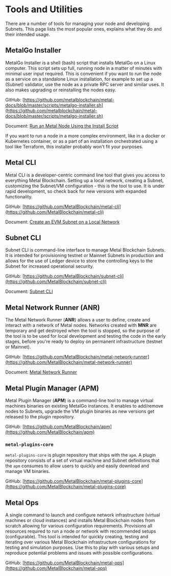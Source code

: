 # Tools and Utilities

There are a number of tools for managing your node and developing Subnets. This
page lists the most popular ones, explains what they do and their intended usage.

## MetalGo Installer

MetalGo Installer is a shell (bash) script that installs MetalGo on a
Linux computer. This script sets up full, running node in a matter of minutes
with minimal user input required. This is convenient if you want to run the node
as a service on a standalone Linux installation, for example to set up a
(Subnet) validator, use the node as a private RPC server and similar uses. It
also makes upgrading or reinstalling the nodes easy.

GitHub: [https://github.com/metalblockchain/metal-docs/blob/master/scripts/metalgo-installer.sh](https://github.com/metalblockchain/metal-docs/blob/master/scripts/metalgo-installer.sh)

Document: [Run an Metal Node Using the Install Script](../nodes/build/set-up-node-with-installer.md)

If you want to run a node in a more complex environment, like in a docker or
Kubernetes container, or as a part of an installation orchestrated using a tool
like Terraform, this installer probably won't fit your purposes.

## Metal CLI

Metal CLI is a developer-centric command line tool that gives you access to
everything Metal Blockchain. Setting up a local network, creating a Subnet, customizing
the Subnet/VM configuration - this is the tool to use. It is under rapid
development, so check back for new versions with expanded functionality.

GitHub: [https://github.com/MetalBlockchain/metal-cli](https://github.com/MetalBlockchain/metal-cli)

Document: [Create an EVM Subnet on a Local Network](../subnets/create-a-local-subnet.md)

## Subnet CLI

Subnet CLI is command-line interface to manage Metal Blockchain Subnets. It is intended
for provisioning testnet or Mainnet Subnets in production and allows for the use
of Ledger device to store the controlling keys to the Subnet for increased
operational security.

GitHub: [https://github.com/MetalBlockchain/subnet-cli](https://github.com/MetalBlockchain/subnet-cli)

Document: [Subnet CLI](../subnets/subnet-cli.md)

## Metal Network Runner (ANR)

The Metal Network Runner (**ANR**) allows a user to define, create and
interact with a network of Metal nodes. Networks created with **MNR** are
temporary and get destroyed when the tool is stopped, so the purpose of the tool
is to be used for local development and testing the code in the early stages,
before you're ready to deploy on permanent infrastructure (testnet or Mainnet).

GitHub: [https://github.com/MetalBlockchain/metal-network-runner](https://github.com/MetalBlockchain/metal-network-runner)

Document: [Metal Network Runner](../subnets/network-runner.md)

## Metal Plugin Manager (APM)

Metal Plugin Manager (**APM**) is a command-line tool to manage virtual
machines binaries on existing MetalGo instances. It enables to add/remove
nodes to Subnets, upgrade the VM plugin binaries as new versions get released to
the plugin repository.

GitHub: [https://github.com/MetalBlockchain/apm](https://github.com/MetalBlockchain/apm)

### `metal-plugins-core`

`metal-plugins-core` is plugin repository that ships with the `apm`. A
plugin repository consists of a set of virtual machine and Subnet definitions
that the `apm` consumes to allow users to quickly and easily download and manage
VM binaries.

GitHub: [https://github.com/MetalBlockchain/metal-plugins-core](https://github.com/MetalBlockchain/metal-plugins-core)

## Metal Ops

A single command to launch and configure network infrastructure (virtual
machines or cloud instances) and installs Metal Blockchain nodes from scratch allowing
for various configuration requirements. Provisions all resources required to run
a node or network with recommended setups (configurable). This tool is intended
for quickly creating, testing and iterating over various Metal Blockchain
infrastructure configurations for testing and simulation purposes. Use this to
play with various setups and reproduce potential problems and issues with
possible configurations.

GitHub: [https://github.com/MetalBlockchain/metal-ops](https://github.com/MetalBlockchain/metal-ops)
